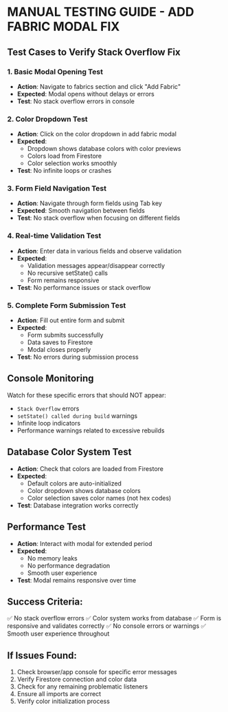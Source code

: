 # MANUAL TESTING GUIDE - ADD FABRIC MODAL FIX

## Test Cases to Verify Stack Overflow Fix

### 1. Basic Modal Opening Test
- **Action**: Navigate to fabrics section and click "Add Fabric"
- **Expected**: Modal opens without delays or errors
- **Test**: No stack overflow errors in console

### 2. Color Dropdown Test
- **Action**: Click on the color dropdown in add fabric modal
- **Expected**: 
  - Dropdown shows database colors with color previews
  - Colors load from Firestore
  - Color selection works smoothly
- **Test**: No infinite loops or crashes

### 3. Form Field Navigation Test
- **Action**: Navigate through form fields using Tab key
- **Expected**: Smooth navigation between fields
- **Test**: No stack overflow when focusing on different fields

### 4. Real-time Validation Test
- **Action**: Enter data in various fields and observe validation
- **Expected**: 
  - Validation messages appear/disappear correctly
  - No recursive setState() calls
  - Form remains responsive
- **Test**: No performance issues or stack overflow

### 5. Complete Form Submission Test
- **Action**: Fill out entire form and submit
- **Expected**: 
  - Form submits successfully
  - Data saves to Firestore
  - Modal closes properly
- **Test**: No errors during submission process

## Console Monitoring
Watch for these specific errors that should NOT appear:
- `Stack Overflow` errors
- `setState() called during build` warnings
- Infinite loop indicators
- Performance warnings related to excessive rebuilds

## Database Color System Test
- **Action**: Check that colors are loaded from Firestore
- **Expected**: 
  - Default colors are auto-initialized
  - Color dropdown shows database colors
  - Color selection saves color names (not hex codes)
- **Test**: Database integration works correctly

## Performance Test
- **Action**: Interact with modal for extended period
- **Expected**: 
  - No memory leaks
  - No performance degradation
  - Smooth user experience
- **Test**: Modal remains responsive over time

## Success Criteria:
✅ No stack overflow errors
✅ Color system works from database
✅ Form is responsive and validates correctly
✅ No console errors or warnings
✅ Smooth user experience throughout

## If Issues Found:
1. Check browser/app console for specific error messages
2. Verify Firestore connection and color data
3. Check for any remaining problematic listeners
4. Ensure all imports are correct
5. Verify color initialization process
